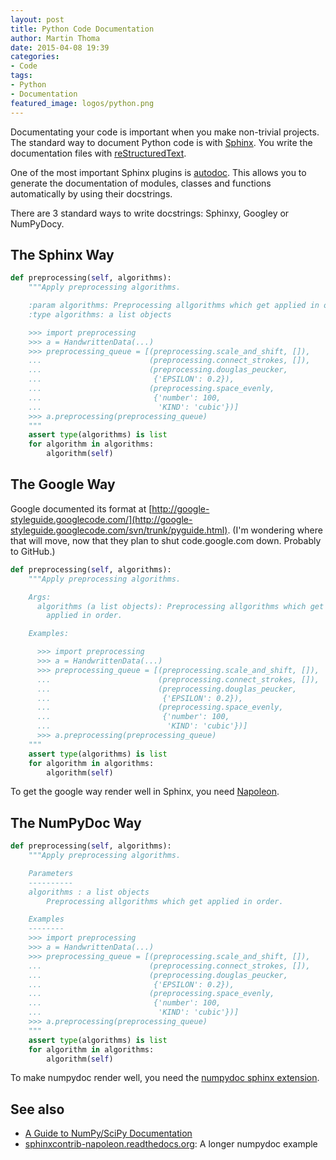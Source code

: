 ```yaml
---
layout: post
title: Python Code Documentation
author: Martin Thoma
date: 2015-04-08 19:39
categories:
- Code
tags:
- Python
- Documentation
featured_image: logos/python.png
---
```

Documentating your code is important when you make non-trivial projects. The
standard way to document Python code is with [Sphinx](http://sphinx-doc.org/).
You write the documentation files with [reStructuredText](http://docutils.sourceforge.net/docs/ref/rst/restructuredtext.html).

One of the most important Sphinx plugins is
[autodoc](http://sphinx-doc.org/ext/autodoc.html). This allows you to generate
the documentation of modules, classes and functions automatically by using
their docstrings.

There are 3 standard ways to write docstrings: Sphinxy, Googley or NumPyDocy.

## The Sphinx Way

```python
def preprocessing(self, algorithms):
    """Apply preprocessing algorithms.

    :param algorithms: Preprocessing allgorithms which get applied in order.
    :type algorithms: a list objects

    >>> import preprocessing
    >>> a = HandwrittenData(...)
    >>> preprocessing_queue = [(preprocessing.scale_and_shift, []),
    ...                        (preprocessing.connect_strokes, []),
    ...                        (preprocessing.douglas_peucker,
    ...                         {'EPSILON': 0.2}),
    ...                        (preprocessing.space_evenly,
    ...                         {'number': 100,
    ...                          'KIND': 'cubic'})]
    >>> a.preprocessing(preprocessing_queue)
    """
    assert type(algorithms) is list
    for algorithm in algorithms:
        algorithm(self)

```

## The Google Way

Google documented its format at [http://google-styleguide.googlecode.com/](http://google-styleguide.googlecode.com/svn/trunk/pyguide.html). (I'm wondering where that will move, now that they plan
to shut code.google.com down. Probably to GitHub.)

```python
def preprocessing(self, algorithms):
    """Apply preprocessing algorithms.

    Args:
      algorithms (a list objects): Preprocessing allgorithms which get
        applied in order.

    Examples:

      >>> import preprocessing
      >>> a = HandwrittenData(...)
      >>> preprocessing_queue = [(preprocessing.scale_and_shift, []),
      ...                        (preprocessing.connect_strokes, []),
      ...                        (preprocessing.douglas_peucker,
      ...                         {'EPSILON': 0.2}),
      ...                        (preprocessing.space_evenly,
      ...                         {'number': 100,
      ...                          'KIND': 'cubic'})]
      >>> a.preprocessing(preprocessing_queue)
    """
    assert type(algorithms) is list
    for algorithm in algorithms:
        algorithm(self)
```

To get the google way render well in Sphinx, you need [Napoleon](https://pypi.python.org/pypi/sphinxcontrib-napoleon).


## The NumPyDoc Way

```python
def preprocessing(self, algorithms):
    """Apply preprocessing algorithms.

    Parameters
    ----------
    algorithms : a list objects
        Preprocessing allgorithms which get applied in order.

    Examples
    --------
    >>> import preprocessing
    >>> a = HandwrittenData(...)
    >>> preprocessing_queue = [(preprocessing.scale_and_shift, []),
    ...                        (preprocessing.connect_strokes, []),
    ...                        (preprocessing.douglas_peucker,
    ...                         {'EPSILON': 0.2}),
    ...                        (preprocessing.space_evenly,
    ...                         {'number': 100,
    ...                          'KIND': 'cubic'})]
    >>> a.preprocessing(preprocessing_queue)
    """
    assert type(algorithms) is list
    for algorithm in algorithms:
        algorithm(self)
```

To make numpydoc render well, you need the [numpydoc sphinx extension](https://pypi.python.org/pypi/numpydoc).

## See also

* [A Guide to NumPy/SciPy Documentation](https://github.com/numpy/numpy/blob/master/doc/HOWTO_DOCUMENT.rst.txt)
* [sphinxcontrib-napoleon.readthedocs.org](http://sphinxcontrib-napoleon.readthedocs.org/en/latest/example_numpy.html): A longer numpydoc example